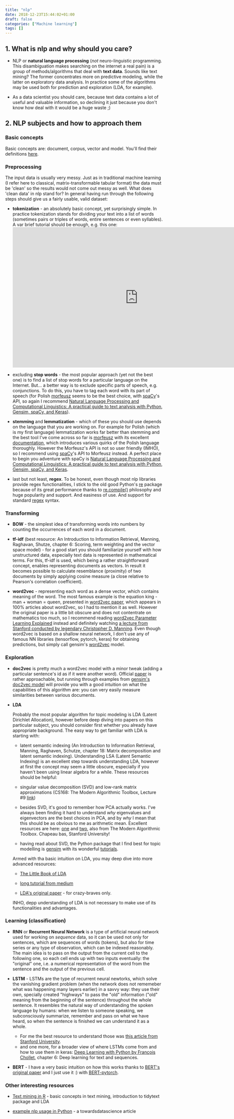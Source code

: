 ```yaml
---
title: "nlp"
date: 2018-12-23T15:44:02+01:00
draft: false
categories: ["Machine learning"]
tags: []
---
```



## 1. What is nlp and why should you care?

* NLP or **natural language processing** (*not* neuro-linguistic programming. This disambiguation makes searching on the internet a real pain) is a group of methods/algorithms that deal with **text data**.
Sounds like text mining? The former concentrates more on predictive modeling, while the latter on exploratory data analysis. In practice some of the algorithms may be used both for prediction and exploration (LDA, for example). 

* As a data scientist you should care, because text data contains a lot of useful and valuable information, so declining it just because you don't know how deal with it would be a huge waste ;)

## 2. NLP subjects and how to approach them

### Basic concepts

Basic concepts are: document, corpus, vector and model. You'll find their definitions [here](https://radimrehurek.com/gensim/auto_examples/core/run_core_concepts.html#core-concepts).

### Preprocessing

The input data is usually very messy. Just as in traditional machine learning (I refer here to classical, matrix-transformable tabular format) the data must be 'clean' so the results would not come out messy as well. What does 'clean data' in nlp stand for? In general having run through the following steps should give us a fairly usable, valid dataset:

- **tokenization** - an absolutely basic concept, yet surprisingly simple. In practice tokenization stands for dividing your text into a list of words (sometimes pairs or triples of words, entire sentences or even syllables). A var brief tutorial should be enough, e.g. this one: <iframe width="800" height="449" src="https://www.youtube.com/embed/nxhCyeRR75Q?list=PLIG2x2RJ_4LTF-IIu7-J3y_yg8LRe1WZq" frameborder="0" allow="accelerometer; autoplay; encrypted-media; gyroscope; picture-in-picture" allowfullscreen></iframe>

- excluding **stop words** - the most popular approach (yet not the best one) is to find a list of stop words for a particular language on the Internet. But... a better way is to exclude specific parts of speech, e.g. conjunctions. To do this, you have to tag each word with its part of speech (for Polish [morfeusz](http://morfeusz.sgjp.pl/) seems to be the best choice, with [spaCy](https://spacy.io/usage/spacy-101#annotations-pos-deps)'s API, so again I recommend [Natural Language Processing and Computational Linguistics: A practical guide to text analysis with Python, Gensim, spaCy, and Keras](https://www.amazon.com/Natural-Language-Processing-Computational-Linguistics-ebook/dp/B07BWH779J)).

- **stemming** and **lemmatization** - which of these you should use depends on the language that you are working on. For example for Polish (which is my first language) lemmatization works far better than stemming and the best tool I've come across so far is [morfeusz](http://morfeusz.sgjp.pl/) with its excellent [documentation](http://download.sgjp.pl/morfeusz/Morfeusz2.pdf), which introduces various quirks of the Polish language thoroughly. However the Morfeusz's API is not so user friendly (IMHO), so I recommend using [spaCy](https://spacy.io/usage/spacy-101#annotations-pos-deps)'s API to Morfeusz instead. A perfect place to begin you adventure with spaCy is [Natural Language Processing and Computational Linguistics: A practical guide to text analysis with Python, Gensim, spaCy, and Keras](https://www.amazon.com/Natural-Language-Processing-Computational-Linguistics-ebook/dp/B07BWH779J).

- last but not least, **regex**. To be honest, even though most nlp libraries provide regex functionalities, I stick to the old good Python's [re](https://docs.python.org/3/library/re.html) package because of its great performance thanks to [re.compile()](https://docs.python.org/3/library/re.html#re.compile) philosophy and huge popularity and support. And easiness of use. And support for standard [regex](https://cheatography.com/davechild/cheat-sheets/regular-expressions/) syntax.

### Transforming

- **BOW** - the simplest idea of transforming words into numbers by counting the occurrences of each word in a document.

- **tf-idf** (best resource: An Introduction to Information Retrieval, Manning, Raghavan, Shutze, chapter 6: Scoring, term weighting and the vector space model) - for a good start you should familiarize yourself with how unstructured data, especially text data is represented in mathematical terms. For this, tf-idf is used, which being a rather straightforward concept, enables representing documents as vectors. In result it becomes possible to calculate resemblance (proximity) of two documents by simply applying cosine measure (a close relative to Pearson's correlation coefficient).

- **word2vec** - representing each word as a dense vector, which contains meaning of the word. The most famous example is the equation king - man + woman = queen, presented in [word2vec paper](https://arxiv.org/abs/1301.3781), which appears in 100% articles about word2vec, so I had to mention it as well. However the original paper is a little bit obscure and does not contentrate on mathematics too much, so I recommend reading [word2vec Parameter Learning Explained](https://arxiv.org/abs/1411.2738) instead and definitely watching [a lecture from Stanford conducted by legendary Christopher D. Manning](https://www.youtube.com/watch?v=HnNJc1AcF14&ab_channel=ClintJennings).  Even though word2vec is based on a shallow neural network, I don't use any of famous NN libraries (tensorflow, pytorch, keras) for obtaining predictions, but simply call gensim's [word2vec](https://radimrehurek.com/gensim/models/word2vec.html) model.

### Exploration

- **doc2vec** is pretty much a word2vec model with a minor tweak (adding a particular sentence's id as if it were another word). Official [paper](https://arxiv.org/abs/1405.4053) is rather approachable, but running through examples from [gensim's doc2vec model](https://radimrehurek.com/gensim/models/doc2vec.html) will provide you with a good intuition on what the capabilities of this algorithm are: you can very easily measure similarities between various documents.

- **LDA**

    Probably the most popular algorithm for topic modeling is LDA (Latent Dirichlet Allocation), however before deep diving into papers on this particular subject, you should consider first whether you already have appropriate background. The easy way to get familiar with LDA is starting with:
    - latent semantic indexing (An Introduction to Information Retrieval, Manning, Raghaven, Schutze, chapter 18: Matrix decomposition and latent semantic indexing). Understanding LSA (Latent Semantic Indexing) is an excellent step towards understanding LDA, however at first the concept may seem a little obscure, especially if you haven't been using linear algebra for a while. These resources should be helpful:

    - singular value decomposition (SVD) and low-rank matrix approximations (CS168: The Modern Algorithmic Toolbox, Lecture #9 [link](https://web.stanford.edu/class/cs168/l/l9.pdf))

    - besides SVD, it's good to remember how PCA actually works. I've always been finding it hard to understand *why* eigenvalues and eigenvectors are the best choices in PCA, and by *why* I mean that this should be as obvious to me as arithmetic mean. Excellent resources are here: [one](https://web.stanford.edu/class/cs168/l/l7.pdf) and [two](https://web.stanford.edu/class/cs168/l/l8.pdf), also from The Modern Algorithmic Toolbox. Chapeau bas, Stanford University!

    - having read about SVD, the Python package that I find best for topic modelling is [gensim](https://radimrehurek.com/gensim/) with its wonderful [tutorials](https://radimrehurek.com/gensim/auto_examples/index.html#documentation).

    Armed with tha basic intuition on LDA, you may deep dive into more advanced resources:

    - [The Little Book of LDA](https://ldabook.com/background.html)

    - [long tutorial from medium](https://towardsdatascience.com/topic-modeling-and-latent-dirichlet-allocation-in-python-9bf156893c24)

    - [LDA's original paper](https://www.seas.harvard.edu/courses/cs281/papers/blei-ng-jordan-2003.pdf) - for crazy-braves only.

    INHO, depp understanding of LDA is not necessary to make use of its functionalities and advantages.

### Learning (classification)

- **RNN** or **Recurrent Neural Network** is a type of artificial neural network used for working on *sequence* data, so it can be used not only for sentences, which are sequences of words (tokens), but also for time series or any type of observation, which can be indexed reasonably. The main idea is to pass on the output from the current cell to the following one, so each cell ends up with two inputs eventually: the "original" one, i.e. a numerical representation of the word from the sentence and the output of the previous cell.

- **LSTM** - LSTMs are the type of recurrent neural newtorks, which solve the vanishing gradient problem (when the network does not rememeber what was happening many layers earlier) in a savvy way: they use their own, specially created "highways" to pass the "old" information ("old" meaning from the beginning of the sentence) throughout the whole sentence. It resembles the natural way of understanding the spoken language by humans: when we listen to someone speaking, we subconsciously summarize, remember and pass on what we have heard, so when the sentence is finished we can understand it as a whole. 
    - For me the best resource to understand those was [this article from Stanford University](https://web.stanford.edu/class/cs379c/archive/2018/class_messages_listing/content/Artificial_Neural_Network_Technology_Tutorials/OlahLSTM-NEURAL-NETWORK-TUTORIAL-15.pdf). 
    - and one more, for a broader view of where LSTMs come from and how to use them in keras: [Deep Learning with Python by François Chollet](https://www.amazon.pl/Deep-Learning-Python-Fran%C3%A7ois-Chollet/dp/1617294438/ref=asc_df_1617294438/?tag=plshogostdde-21&linkCode=df0&hvadid=504635615230&hvpos=&hvnetw=g&hvrand=10537409729516130816&hvpone=&hvptwo=&hvqmt=&hvdev=c&hvdvcmdl=&hvlocint=&hvlocphy=9061060&hvtargid=pla-356949152624&psc=1), chapter 6: Deep learning for text and sequences.

- **BERT** - I have a very basic intuition on how this works thanks to [BERT's original paper](https://arxiv.org/abs/1810.04805) and I just use it :) with [BERT-pytorch](https://github.com/codertimo/BERT-pytorch).

### Other interesting resources

- [Text mining in R](https://www.tidytextmining.com/) - basic concepts in text mining, introduction to tidytext package and LDA

- [example nlp usage in Python](https://towardsdatascience.com/gentle-start-to-natural-language-processing-using-python-6e46c07addf3) - a towardsdatascience article

